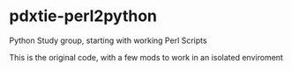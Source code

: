 # pdxtie-perl2python
Python Study group, starting with working Perl Scripts

This is the original code, with a few mods to work in an isolated enviroment